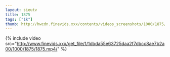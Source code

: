 ```yaml
--- 
layout: sieutv
title: 1875
tags: ["1k"]
thumb: http://hwcdn.finevids.xxx/contents/videos_screenshots/1000/1875/preview.mp4.jpg
---
```

{% include video src="http://www.finevids.xxx/get_file/1/1dbda55e63725daa2f7dbcc8ae7b2a00/1000/1875/1875.mp4/" %} 
